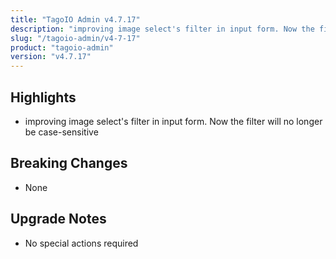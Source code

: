 ```yaml
---
title: "TagoIO Admin v4.7.17"
description: "improving image select's filter in input form. Now the filter will no longer be case-sensitive"
slug: "/tagoio-admin/v4-7-17"
product: "tagoio-admin"
version: "v4.7.17"
---
```


## Highlights

- improving image select's filter in input form. Now the filter will no longer be case-sensitive

## Breaking Changes

- None

## Upgrade Notes

- No special actions required
